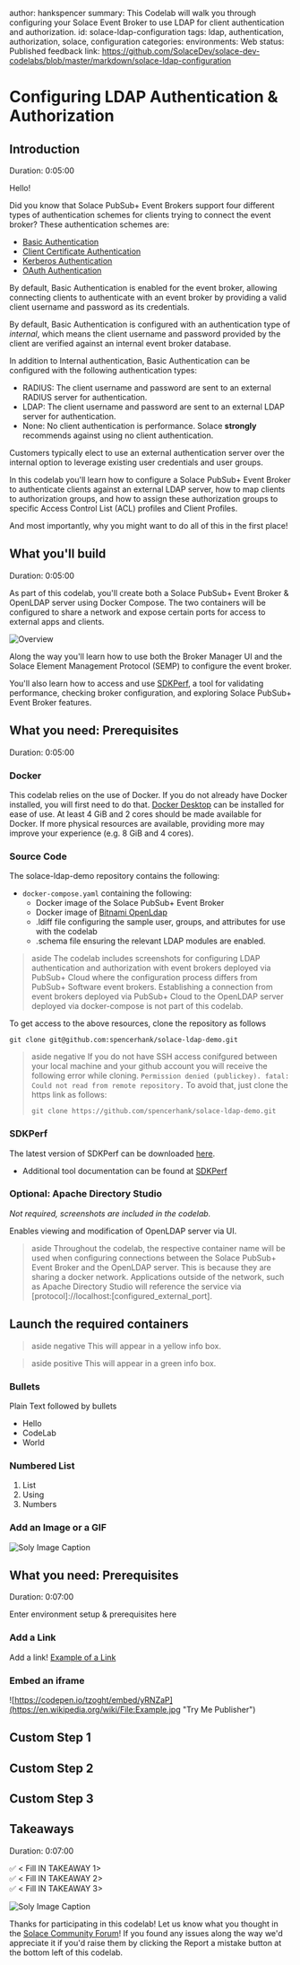 author: hankspencer
summary: This Codelab will walk you through configuring your Solace Event Broker to use LDAP for client authentication and authorization.
id: solace-ldap-configuration
tags: ldap, authentication, authorization, solace, configuration
categories:
environments: Web
status: Published
feedback link: https://github.com/SolaceDev/solace-dev-codelabs/blob/master/markdown/solace-ldap-configuration

# Configuring LDAP Authentication & Authorization

## Introduction

Duration: 0:05:00

Hello!

Did you know that Solace PubSub+ Event Brokers support four different types of authentication schemes for clients trying to 
connect the event broker? These authentication schemes are:
* [Basic Authentication](https://docs.solace.com/Security/Client-Authentication-Overview.htm#Basic-Authentication)
* [Client Certificate Authentication](https://docs.solace.com/Security/Client-Authentication-Overview.htm#Client-Certificate)
* [Kerberos Authentication](https://docs.solace.com/Security/Client-Authentication-Overview.htm#Kerberos)
* [OAuth Authentication](https://docs.solace.com/Security/Client-Authentication-Overview.htm#OAuth)

By default, Basic Authentication is enabled for the event broker, allowing connecting clients to authenticate with an event
broker by providing a valid client username and password as its credentials.

By default, Basic Authentication is configured with an authentication type of _internal_, which means the client username and password
provided by the client are verified against an internal event broker database.

In addition to Internal authentication, Basic Authentication can be configured with the following authentication types:
* RADIUS: The client username and password are sent to an external RADIUS server for authentication.
* LDAP: The client username and password are sent to an external LDAP server for authentication.
* None: No client authentication is performance. Solace **strongly** recommends against using no client authentication.

Customers typically elect to use an external authentication server over the internal option to leverage existing user 
credentials and user groups.

In this codelab you'll learn how to configure a Solace PubSub+ Event Broker to authenticate clients against an external 
LDAP server, how to map clients to authorization groups, and how to assign these authorization groups to specific 
Access Control List (ACL) profiles and Client Profiles.

And most importantly, why you might want to do all of this in the first place!   

## What you'll build

Duration: 0:05:00

As part of this codelab, you'll create both a Solace PubSub+ Event Broker & OpenLDAP server using Docker Compose. The two
containers will be configured to share a network and expose certain ports for access to external apps and clients.

![Overview](./img/overview.png)

Along the way you'll learn how to use both the Broker Manager UI and the Solace Element Management Protocol (SEMP) to 
configure the event broker.

You'll also learn how to access and use [SDKPerf](https://docs.solace.com/API/SDKPerf/SDKPerf.htm), a tool for 
validating performance, checking broker configuration, and exploring Solace PubSub+ Event Broker features.

## What you need: Prerequisites
Duration: 0:05:00

### Docker

This codelab relies on the use of Docker. If you do not already have Docker installed, you will first need to do that. 
[Docker Desktop](https://www.docker.com/products/docker-desktop/) can be installed for ease of use. At least 4 GiB and 2 cores should be made available for Docker. If more
physical resources are available, providing more may improve your experience (e.g. 8 GiB and 4 cores).

### Source Code
The solace-ldap-demo repository contains the following:
* `docker-compose.yaml` containing the following:
  * Docker image of the Solace PubSub+ Event Broker
  * Docker image of [Bitnami OpenLdap](https://hub.docker.com/r/bitnami/openldap/)
  * .ldiff file configuring the sample user, groups, and attributes for use with the codelab 
  * .schema file ensuring the relevant LDAP modules are enabled.
> aside
> The codelab includes screenshots for configuring LDAP authentication and authorization with event brokers deployed via 
> PubSub+ Cloud where the configuration process differs from PubSub+ Software event brokers. 
> Establishing a connection from event brokers deployed via PubSub+ Cloud to the OpenLDAP server deployed via docker-compose
> is not part of this codelab. 

To get access to the above resources, clone the repository as follows
```shell
git clone git@github.com:spencerhank/solace-ldap-demo.git
```

>aside negative
> If you do not have SSH access conifgured between your local machine and your github account you will receive the following error while cloning.
> `Permission denied (publickey). fatal: Could not read from remote repository.` To avoid that, just clone the https link as follows:
> ```shell
> git clone https://github.com/spencerhank/solace-ldap-demo.git
> ```
   

### SDKPerf
The latest version of SDKPerf can be downloaded [here](https://solace.com/downloads/?fwp_downloads_types=other).
* Additional tool documentation can be found at [SDKPerf](https://docs.solace.com/API/SDKPerf/SDKPerf.htm)

### Optional: Apache Directory Studio
_Not required, screenshots are included in the codelab._

Enables viewing and modification of OpenLDAP server via UI.
> aside
> Throughout the codelab, the respective container name will be used when configuring connections between the Solace PubSub+ Event Broker
> and the OpenLDAP server. This is because they are sharing a docker network. Applications outside of the network, such as Apache Directory Studio
> will reference the service via [protocol]://localhost:[configured_external_port].

## Launch the required containers


> aside negative
> This will appear in a yellow info box.

> aside positive
> This will appear in a green info box.

### Bullets
Plain Text followed by bullets
* Hello
* CodeLab
* World

### Numbered List
1. List
1. Using
1. Numbers

### Add an Image or a GIF

![Soly Image Caption](img/soly.gif)

## What you need: Prerequisites

Duration: 0:07:00

Enter environment setup & prerequisites here

### Add a Link
Add a link!
[Example of a Link](https://www.google.com)

### Embed an iframe

![https://codepen.io/tzoght/embed/yRNZaP](https://en.wikipedia.org/wiki/File:Example.jpg "Try Me Publisher")

## Custom Step 1
## Custom Step 2
## Custom Step 3

## Takeaways

Duration: 0:07:00

✅ < Fill IN TAKEAWAY 1>   
✅ < Fill IN TAKEAWAY 2>   
✅ < Fill IN TAKEAWAY 3>   

![Soly Image Caption](img/soly.gif)

Thanks for participating in this codelab! Let us know what you thought in the [Solace Community Forum](https://solace.community/)! If you found any issues along the way we'd appreciate it if you'd raise them by clicking the Report a mistake button at the bottom left of this codelab.
